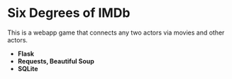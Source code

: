# Six Degrees of IMDb

This is a webapp game that connects any two actors via movies and other actors.

<ul>
  <li><b>Flask</b></li>
  <li><b>Requests, Beautiful Soup</b></li>
  <li><b>SQLite</b></li>
</ul>
